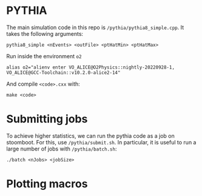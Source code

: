 # PYTHIA

The main simulation code in this repo is `/pythia/pythia8_simple.cpp`. It takes the following arguments:

```
pythia8_simple <nEvents> <outFile> <ptHatMin> <ptHatMax>
```

Run inside the environment `o2`

```
alias o2="alienv enter VO_ALICE@O2Physics::nightly-20220928-1, VO_ALICE@GCC-Toolchain::v10.2.0-alice2-14"
```

And compile `<code>.cxx` with:

```
make <code>
```

# Submitting jobs
To achieve higher statistics, we can run the pythia code as a job on stoomboot. For this, use `/pythia/submit.sh`. In particular, it is useful to run a large number of jobs with `/pythia/batch.sh`:

```
./batch <nJobs> <jobSize>
```

# Plotting macros
